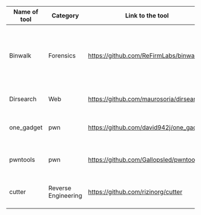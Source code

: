 |Name of tool | Category| Link to the tool | Short Discription |
|  ----   |---- |----      |----       |
| Binwalk | Forensics |https://github.com/ReFirmLabs/binwalk|  Tool for searching a given binary image for embedded files and executable code. |
| Dirsearch | Web | https://github.com/maurosoria/dirsearch | Tool for scanning a website path. |
| one_gadget | pwn | https://github.com/david942j/one_gadget | Tool for finding ROP-tools in libc6.so.6 |
| pwntools | pwn | https://github.com/Gallopsled/pwntools | Library to develop exploits in Python | 
| cutter | Reverse Engineering | https://github.com/rizinorg/cutter | Reverse Engineering platform (disassembler) |
